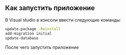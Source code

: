 ## Как запустить приложение
В Visual studio в консоли ввести следующие команды:
```bash
update-package -Reinstall  
add-migration initial
update-database
```

После чего запустить приложение
